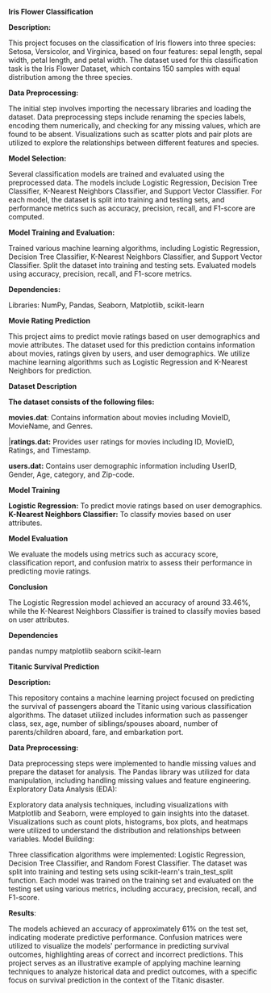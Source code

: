 **Iris Flower Classification**

**Description:**

This project focuses on the classification of Iris flowers into three species: Setosa, Versicolor, and Virginica, based on four features: sepal length, sepal width, petal length, and petal width. The dataset used for this classification task is the Iris Flower Dataset, which contains 150 samples with equal distribution among the three species.

**Data Preprocessing:**

The initial step involves importing the necessary libraries and loading the dataset. Data preprocessing steps include renaming the species labels, encoding them numerically, and checking for any missing values, which are found to be absent. Visualizations such as scatter plots and pair plots are utilized to explore the relationships between different features and species.

**Model Selection:**

Several classification models are trained and evaluated using the preprocessed data. The models include Logistic Regression, Decision Tree Classifier, K-Nearest Neighbors Classifier, and Support Vector Classifier. For each model, the dataset is split into training and testing sets, and performance metrics such as accuracy, precision, recall, and F1-score are computed.

**Model Training and Evaluation:**

Trained various machine learning algorithms, including Logistic Regression, Decision Tree Classifier, K-Nearest Neighbors Classifier, and Support Vector Classifier.
Split the dataset into training and testing sets.
Evaluated models using accuracy, precision, recall, and F1-score metrics.

**Dependencies:**

Libraries: NumPy, Pandas, Seaborn, Matplotlib, scikit-learn


**Movie Rating Prediction**

This project aims to predict movie ratings based on user demographics and movie attributes. The dataset used for this prediction contains information about movies, ratings given by users, and user demographics. We utilize machine learning algorithms such as Logistic Regression and K-Nearest Neighbors for prediction.

**Dataset Description**

**The dataset consists of the following files:**

**movies.dat**: Contains information about movies including MovieID, MovieName, and Genres.

|**ratings.dat:** Provides user ratings for movies including ID, MovieID, Ratings, and Timestamp.

**users.dat:** Contains user demographic information including UserID, Gender, Age, category, and Zip-code.


**Model Training**

**Logistic Regression:** To predict movie ratings based on user demographics.
**K-Nearest Neighbors Classifier:** To classify movies based on user attributes.

**Model Evaluation**

We evaluate the models using metrics such as accuracy score, classification report, and confusion matrix to assess their performance in predicting movie ratings.

**Conclusion**

The Logistic Regression model achieved an accuracy of around 33.46%, while the K-Nearest Neighbors Classifier is trained to classify movies based on user attributes.

**Dependencies**

pandas
numpy
matplotlib
seaborn
scikit-learn


**Titanic Survival Prediction**

**Description:**

This repository contains a machine learning project focused on predicting the survival of passengers aboard the Titanic using various classification algorithms. The dataset utilized includes information such as passenger class, sex, age, number of siblings/spouses aboard, number of parents/children aboard, fare, and embarkation port.

**Data Preprocessing:**

Data preprocessing steps were implemented to handle missing values and prepare the dataset for analysis.
The Pandas library was utilized for data manipulation, including handling missing values and feature engineering.
Exploratory Data Analysis (EDA):

Exploratory data analysis techniques, including visualizations with Matplotlib and Seaborn, were employed to gain insights into the dataset.
Visualizations such as count plots, histograms, box plots, and heatmaps were utilized to understand the distribution and relationships between variables.
Model Building:

Three classification algorithms were implemented: Logistic Regression, Decision Tree Classifier, and Random Forest Classifier.
The dataset was split into training and testing sets using scikit-learn's train_test_split function.
Each model was trained on the training set and evaluated on the testing set using various metrics, including accuracy, precision, recall, and F1-score.

**Results**:

The models achieved an accuracy of approximately 61% on the test set, indicating moderate predictive performance.
Confusion matrices were utilized to visualize the models' performance in predicting survival outcomes, highlighting areas of correct and incorrect predictions.
This project serves as an illustrative example of applying machine learning techniques to analyze historical data and predict outcomes, with a specific focus on survival prediction in the context of the Titanic disaster.
